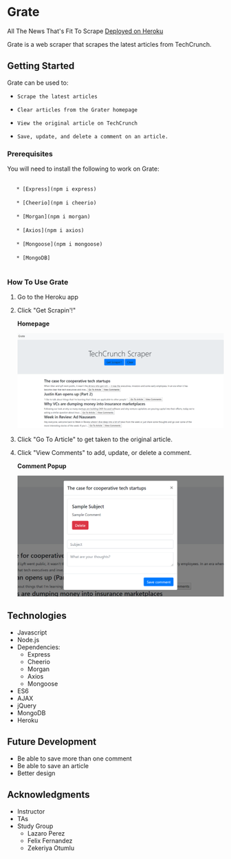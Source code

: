 # Grate

All The News That's Fit To Scrape [Deployed on Heroku](https://frozen-chamber-40916.herokuapp.com/)

Grate is a web scraper that scrapes the latest articles from TechCrunch.

## Getting Started

Grate can be used to:

  * `Scrape the latest articles`

  * `Clear articles from the Grater homepage`

  * `View the original article on TechCrunch`

  * `Save, update, and delete a comment on an article.`

### Prerequisites

You will need to install the following to work on Grate:

```

   * [Express](npm i express)

   * [Cheerio](npm i cheerio)

   * [Morgan](npm i morgan)

   * [Axios](npm i axios)

   * [Mongoose](npm i mongoose)

   * [MongoDB]
   
```

### How To Use Grate

1. Go to the Heroku app
2. Click "Get Scrapin'!"

    **Homepage**

    ![Get Scrapin'](public/img/getScrapin.PNG)

3. Click "Go To Article" to get taken to the original article.

4. Click "View Comments" to add, update, or delete a comment.

    **Comment Popup**

    ![Comment](public/img/comment.PNG)

## Technologies

* Javascript
* Node.js
* Dependencies:
    * Express
    * Cheerio
    * Morgan
    * Axios
    * Mongoose
* ES6
* AJAX
* jQuery
* MongoDB
* Heroku

## Future Development

* Be able to save more than one comment
* Be able to save an article
* Better design

## Acknowledgments

* Instructor
* TAs
* Study Group 
    * Lazaro Perez
    * Felix Fernandez
    * Zekeriya Otumlu
 
